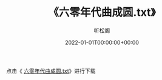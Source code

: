 ﻿---
title:  《六零年代曲成圆.txt》
date:   2022-01-01T00:00:00+00:00
author: 听松阁
layout: post
permalink: /六零年代曲成圆/
categories: 小说
tags: [小说]
---

点击《 [六零年代曲成圆.txt](http://img.660000.xyz/bookstukust/book/bntxt/10/六零年代曲成圆.txt)》进行下载